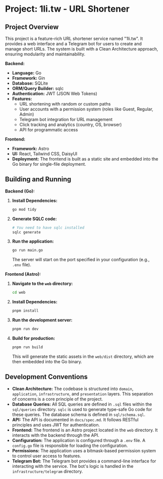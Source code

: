 # Project: 1li.tw - URL Shortener

## Project Overview

This project is a feature-rich URL shortener service named "1li.tw". It provides a web interface and a Telegram bot for users to create and manage short URLs. The system is built with a Clean Architecture approach, ensuring modularity and maintainability.

**Backend:**
*   **Language:** Go
*   **Framework:** Gin
*   **Database:** SQLite
*   **ORM/Query Builder:** sqlc
*   **Authentication:** JWT (JSON Web Tokens)
*   **Features:**
    *   URL shortening with random or custom paths
    *   User accounts with a permission system (roles like Guest, Regular, Admin)
    *   Telegram bot integration for URL management
    *   Click tracking and analytics (country, OS, browser)
    *   API for programmatic access

**Frontend:**
*   **Framework:** Astro
*   **UI:** React, Tailwind CSS, DaisyUI
*   **Deployment:** The frontend is built as a static site and embedded into the Go binary for single-file deployment.

## Building and Running

**Backend (Go):**

1.  **Install Dependencies:**
    ```bash
    go mod tidy
    ```
2.  **Generate SQLC code:**
    ```bash
    # You need to have sqlc installed
    sqlc generate
    ```
3.  **Run the application:**
    ```bash
    go run main.go
    ```
    The server will start on the port specified in your configuration (e.g., `.env` file).

**Frontend (Astro):**

1.  **Navigate to the `web` directory:**
    ```bash
    cd web
    ```
2.  **Install Dependencies:**
    ```bash
    pnpm install
    ```
3.  **Run the development server:**
    ```bash
    pnpm run dev
    ```
4.  **Build for production:**
    ```bash
    pnpm run build
    ```
    This will generate the static assets in the `web/dist` directory, which are then embedded into the Go binary.

## Development Conventions

*   **Clean Architecture:** The codebase is structured into `domain`, `application`, `infrastructure`, and `presentation` layers. This separation of concerns is a core principle of the project.
*   **Database Queries:** All SQL queries are defined in `.sql` files within the `sql/queries` directory. `sqlc` is used to generate type-safe Go code for these queries. The database schema is defined in `sql/schema.sql`.
*   **API:** The API is documented in `docs/spec.md`. It follows RESTful principles and uses JWT for authentication.
*   **Frontend:** The frontend is an Astro project located in the `web` directory. It interacts with the backend through the API.
*   **Configuration:** The application is configured through a `.env` file. A `config.go` file is responsible for loading the configuration.
*   **Permissions:** The application uses a bitmask-based permission system to control user access to features.
*   **Telegram Bot:** The Telegram bot provides a command-line interface for interacting with the service. The bot's logic is handled in the `infrastructure/telegram` directory.
